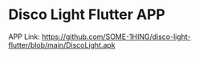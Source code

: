 # Disco Light Flutter APP

APP Link: https://github.com/SOME-1HING/disco-light-flutter/blob/main/DiscoLight.apk
 
